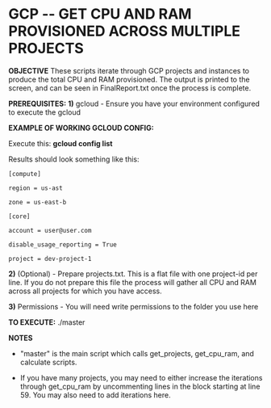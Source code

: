 # GCP -- GET CPU AND RAM PROVISIONED ACROSS MULTIPLE PROJECTS
**OBJECTIVE**
These scripts iterate through GCP projects and instances to produce the total CPU and RAM provisioned. The output is printed to the screen, and can be seen in FinalReport.txt once the process is complete. 

**PREREQUISITES:**
**1)** gcloud - Ensure you have your environment configured to execute the gcloud

**EXAMPLE OF WORKING GCLOUD CONFIG:**

Execute this:	**gcloud config list**

Results should look something like this: 

	[compute]

	region = us-ast

	zone = us-east-b

	[core]

	account = user@user.com

	disable_usage_reporting = True

	project = dev-project-1

**2)** (Optional) - Prepare projects.txt. This is a flat file with one project-id per line. If you do not prepare this file the process will gather all CPU and RAM across all projects for which you have access.

**3)** Permissions - You will need write permissions to the folder you use here

**TO EXECUTE:**
./master

**NOTES**
* "master" is the main script which calls get_projects, get_cpu_ram, and calculate scripts. 

* If you have many projects, you may need to either increase the iterations through get_cpu_ram by uncommenting lines in the block starting at line 59. You may also need to add iterations here. 
